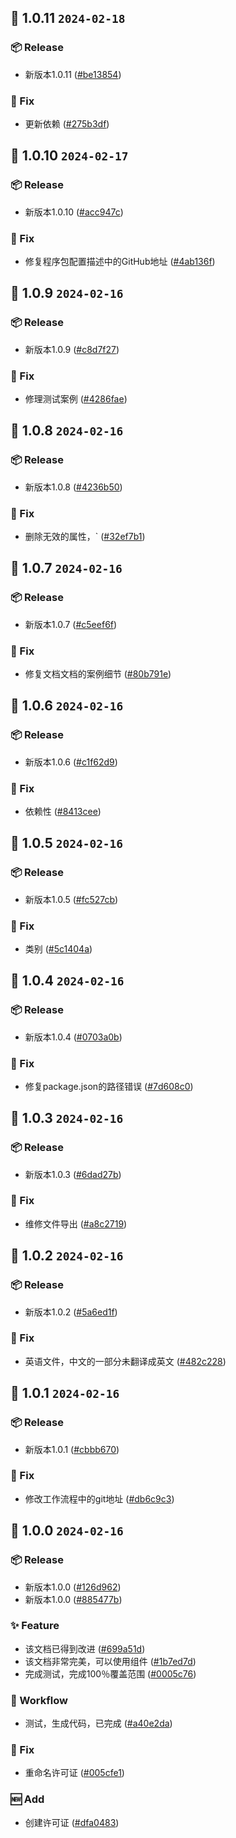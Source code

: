 ## 🎉 1.0.11 `2024-02-18`
### 📦 Release
- 新版本1.0.11 ([#be13854](https://github.com/kwooshung/react-icons/commit/be138547013594fc314b457df0c40d4c164621ce))
### 🐛 Fix
- 更新依赖 ([#275b3df](https://github.com/kwooshung/react-icons/commit/275b3df1aab42434e2f85d56de6811c165f434f2))

## 🎉 1.0.10 `2024-02-17`
### 📦 Release
- 新版本1.0.10 ([#acc947c](https://github.com/kwooshung/react-icons/commit/acc947c54bfca05eb67960571e17d72b13408d6b))
### 🐛 Fix
- 修复程序包配置描述中的GitHub地址 ([#4ab136f](https://github.com/kwooshung/react-icons/commit/4ab136f8a1942686641a8edd7daed99403ac7ac4))

## 🎉 1.0.9 `2024-02-16`
### 📦 Release
- 新版本1.0.9 ([#c8d7f27](https://github.com/kwooshung/react-icons/commit/c8d7f2711dc138ca54c93dea389e3d24693d46f7))
### 🐛 Fix
- 修理测试案例 ([#4286fae](https://github.com/kwooshung/react-icons/commit/4286fae024dd4e803c6595ebcc751c35e39d502e))

## 🎉 1.0.8 `2024-02-16`
### 📦 Release
- 新版本1.0.8 ([#4236b50](https://github.com/kwooshung/react-icons/commit/4236b50ee7188254236e50c69a9c6b284146f7ac))
### 🐛 Fix
- 删除无效的属性，` ([#32ef7b1](https://github.com/kwooshung/react-icons/commit/32ef7b10e8493c1cbb93c3fe7bfa34b0ff6a9135))

## 🎉 1.0.7 `2024-02-16`
### 📦 Release
- 新版本1.0.7 ([#c5eef6f](https://github.com/kwooshung/react-icons/commit/c5eef6f5fe796645176af84e6324b07417e07ad9))
### 🐛 Fix
- 修复文档文档的案例细节 ([#80b791e](https://github.com/kwooshung/react-icons/commit/80b791e67b62e1c2eddf264bfcead79e951dcd4b))

## 🎉 1.0.6 `2024-02-16`
### 📦 Release
- 新版本1.0.6 ([#c1f62d9](https://github.com/kwooshung/react-icons/commit/c1f62d9c829d9c041884daccff3f5a268fa977ce))
### 🐛 Fix
- 依赖性 ([#8413cee](https://github.com/kwooshung/react-icons/commit/8413cee368c8c8e8f7859184595f3997f70bf610))

## 🎉 1.0.5 `2024-02-16`
### 📦 Release
- 新版本1.0.5 ([#fc527cb](https://github.com/kwooshung/react-icons/commit/fc527cbb05e11b57309ffc775b4ec1d4f9faa85f))
### 🐛 Fix
- 类别 ([#5c1404a](https://github.com/kwooshung/react-icons/commit/5c1404a277f375bb7087f21ff3e4477242070737))

## 🎉 1.0.4 `2024-02-16`
### 📦 Release
- 新版本1.0.4 ([#0703a0b](https://github.com/kwooshung/react-icons/commit/0703a0bcf55ecef132c7492750d7ce14161674d4))
### 🐛 Fix
- 修复package.json的路径错误 ([#7d608c0](https://github.com/kwooshung/react-icons/commit/7d608c0322d650f79f2052cb040c2b72bccc0c38))

## 🎉 1.0.3 `2024-02-16`
### 📦 Release
- 新版本1.0.3 ([#6dad27b](https://github.com/kwooshung/react-icons/commit/6dad27bf951306af4e54ee30a009a7f717eca3d6))
### 🐛 Fix
- 维修文件导出 ([#a8c2719](https://github.com/kwooshung/react-icons/commit/a8c2719d9373698614b415ed96790fbbdf6e3054))

## 🎉 1.0.2 `2024-02-16`
### 📦 Release
- 新版本1.0.2 ([#5a6ed1f](https://github.com/kwooshung/react-icons/commit/5a6ed1f966e0da8ff90254aa6b2cfb45e151b510))
### 🐛 Fix
- 英语文件，中文的一部分未翻译成英文 ([#482c228](https://github.com/kwooshung/react-icons/commit/482c228c24a72f7020ab65e0e6b4d3536ce35ba4))

## 🎉 1.0.1 `2024-02-16`
### 📦 Release
- 新版本1.0.1 ([#cbbb670](https://github.com/kwooshung/react-icons/commit/cbbb67053a6b115b73468ce7605bce7a1e31e843))
### 🐛 Fix
- 修改工作流程中的git地址 ([#db6c9c3](https://github.com/kwooshung/react-icons/commit/db6c9c35d60c053bbe0dc399f3b94df251b5df65))

## 🎉 1.0.0 `2024-02-16`
### 📦 Release
- 新版本1.0.0 ([#126d962](https://github.com/kwooshung/react-icons/commit/126d962a513b4db71bad456464e6147cce3317a0))
- 新版本1.0.0 ([#885477b](https://github.com/kwooshung/react-icons/commit/885477bf2c8d0ea56c6fa830db5080bcc2a4c391))
### ✨ Feature
- 该文档已得到改进 ([#699a51d](https://github.com/kwooshung/react-icons/commit/699a51d1a9308efac90b2b9f62af4b08376577f5))
- 该文档非常完美，可以使用组件 ([#1b7ed7d](https://github.com/kwooshung/react-icons/commit/1b7ed7daea04993b105773ab37de497e1c4f2dfd))
- 完成测试，完成100％覆盖范围 ([#0005c76](https://github.com/kwooshung/react-icons/commit/0005c76a2c204978294bba188789d1d83a4b386e))
### 🔄 Workflow
- 测试，生成代码，已完成 ([#a40e2da](https://github.com/kwooshung/react-icons/commit/a40e2dad5d3b7c8d84fb2dcab6598d652a1d77be))
### 🐛 Fix
- 重命名许可证 ([#005cfe1](https://github.com/kwooshung/react-icons/commit/005cfe17df82d24a8825cb224b96a2ec695a288c))
### 🆕 Add
- 创建许可证 ([#dfa0483](https://github.com/kwooshung/react-icons/commit/dfa0483d7036226e6533a9b36df318ce77c88f20))